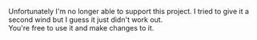 Unfortunately I'm no longer able to support this project. I tried to give it a second wind but I guess it just didn't work out.  
You're free to use it and make changes to it.
